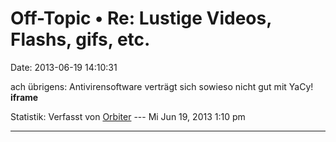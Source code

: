 Off-Topic • Re: Lustige Videos, Flashs, gifs, etc.
==================================================

Date: 2013-06-19 14:10:31

ach übrigens: Antivirensoftware verträgt sich sowieso nicht gut mit
YaCy!\
**iframe**

Statistik: Verfasst von
[Orbiter](http://forum.yacy-websuche.de/memberlist.php?mode=viewprofile&u=2)
--- Mi Jun 19, 2013 1:10 pm

------------------------------------------------------------------------
